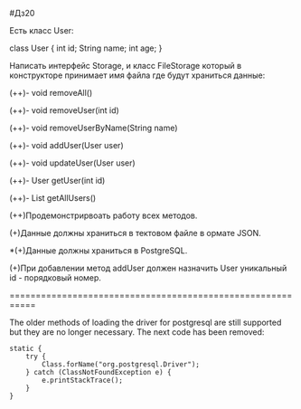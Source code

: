 #Дз20

Есть класс User:

class User {
 int id;
 String name;
 int age;
}

Написать интерфейс Storage, и класс FileStorage который в конструкторе принимает имя файла где будут храниться данные:


(++)- void removeAll()

(++)- void removeUser(int id)

(++)- void removeUserByName(String name)

(++)- void addUser(User user)

(++)- void updateUser(User user)

(++)- User getUser(int id)

(++)- List<User> getAllUsers()


(++)Продемонстрирвоать работу всех методов.

(+)Данные должны храниться в тектовом файле в ормате JSON.

*(+)Данные должны храниться в PostgreSQL.

(+)При добавлении метод addUser должен назначить User уникальный id - порядковый номер.

===========================================================

The older methods of loading the driver for postgresql are still supported but they are no longer necessary.
The next code has been removed:

    static {
        try {
            Class.forName("org.postgresql.Driver");
        } catch (ClassNotFoundException e) {
            e.printStackTrace();
        }
    }



